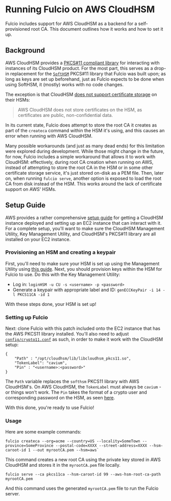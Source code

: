 # Running Fulcio on AWS CloudHSM

Fulcio includes support for AWS CloudHSM as a backend for a self-provisioned root CA. This document outlines how it works and how to set it up.

## Background

AWS CloudHSM provides a [PKCS#11 compliant library](https://docs.aws.amazon.com/cloudhsm/latest/userguide/pkcs11-library.html) for interacting with instances of its CloudHSM product. For the most part, this serves as a drop-in replacement for the [`SoftHSM`](https://github.com/sigstore/fulcio/blob/main/config/crypto11.conf#L2) PKCS#11 library that Fulcio was built upon; as long as keys are set up beforehand, just as Fulcio expects to be done when using SoftHSM, it (mostly) works with no code changes.

The exception is that CloudHSM [does not support certificate storage](https://docs.aws.amazon.com/cloudhsm/latest/userguide/keystore-third-party-tools.html) on their HSMs:

> AWS CloudHSM does not store certificates on the HSM, as certificates are public, non-confidential data.

In its current state, Fulcio does attempt to store the root CA it creates as part of the `createca` command within the HSM it's using, and this causes an error when running with AWS CloudHSM.

Many possible workarounds (and just as many dead ends) for this limitation were explored during development. While those might change in the future, for now, Fulcio includes a simple workaround that allows it to work with CloudHSM: effectively, during root CA creation when running on AWS, instead of attempting to store the root CA in the HSM or in some other certificate storage service, it's just stored on-disk as a PEM file. Then, later on, when running `fulcio serve`, another option is exposed to load the root CA from disk instead of the HSM. This works around the lack of certificate support on AWS' HSMs.

## Setup Guide

AWS provides a rather comprehensive [setup guide](https://docs.aws.amazon.com/cloudhsm/latest/userguide/getting-started.html) for getting a CloudHSM instance deployed and setting up an EC2 instance that can interact with it. For a complete setup, you'll want to make sure the CloudHSM Management Utility, Key Management Utility, and CloudHSM's PKCS#11 library are all installed on your EC2 instance.

### Provisioning an HSM and creating a keypair

First, you'll need to make sure your HSM is set up using the Management Utility using [this guide](https://docs.aws.amazon.com/cloudhsm/latest/userguide/cloudhsm_mgmt_util-getting-started.html). Next, you should provision keys within the HSM for Fulcio to use. Do this with the Key Management Utility:

- Log in: `loginHSM -u CU -s <username> -p <password>`
- Generate a keypair with appropriate label and ID: `genECCKeyPair -i 14 -l PKCS11CA -id 1`

With these steps done, your HSM is set up!

### Setting up Fulcio

Next: clone Fulcio with this patch included onto the EC2 instance that has the AWS PKCS11 library installed. You'll also need to adjust [`config/crypto11.conf`](config/crypto11.conf) as such, in order to make it work with the CloudHSM setup:

```
{
    "Path" : "/opt/cloudhsm/lib/libcloudhsm_pkcs11.so",
    "TokenLabel": "cavium",
    "Pin" : "<username>:<password>"
}
```

The `Path` variable replaces the `softhsm` PKCS11 library with AWS CloudHSM's. On AWS CloudHSM, the `TokenLabel` must always be `cavium` - or things won't work. The `Pin` takes the format of a crypto user and corresponding password on the HSM, as seen [here](https://docs.aws.amazon.com/cloudhsm/latest/userguide/pkcs11-pin.html).

With this done, you're ready to use Fulcio!

### Usage

Here are some example commands:

```
fulcio createca --org=acme --country=US --locality=SomeTown --province=SomeProvince --postal-code=XXXX --street-address=XXXX --hsm-caroot-id 1 --out myrootCA.pem --hsm=aws`
```

This command creates a new root CA using the private key stored in AWS CloudHSM and stores it in the `myrootCA.pem` file locally.

```
fulcio serve --ca pkcs11ca --hsm-caroot-id 99 --aws-hsm-root-ca-path myrootCA.pem
```

And this command uses the generated `myrootCA.pem` file to run the Fulcio server.
